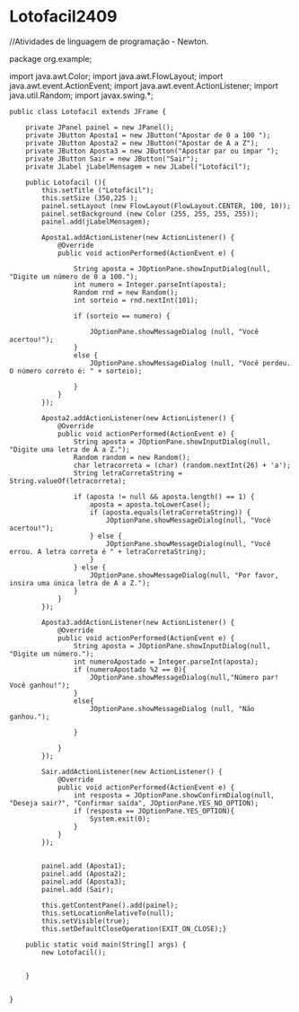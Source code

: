 # Lotofacil2409
//Atividades de linguagem de programação - Newton.

package org.example;

import java.awt.Color;
import java.awt.FlowLayout;
import java.awt.event.ActionEvent;
import java.awt.event.ActionListener;
import java.util.Random;
import javax.swing.*;


    public class Lotofacil extends JFrame {

        private JPanel painel = new JPanel();
        private JButton Aposta1 = new JButton("Apostar de 0 a 100 ");
        private JButton Aposta2 = new JButton("Apostar de A a Z");
        private JButton Aposta3 = new JButton("Apostar par ou ímpar ");
        private JButton Sair = new JButton("Sair");
        private JLabel jLabelMensagem = new JLabel("Lotofácil");

        public Lotofacil (){
            this.setTitle ("Lotofácil");
            this.setSize (350,225 );
            painel.setLayout (new FlowLayout(FlowLayout.CENTER, 100, 10));
            painel.setBackground (new Color (255, 255, 255, 255));
            painel.add(jLabelMensagem);

            Aposta1.addActionListener(new ActionListener() {
                @Override
                public void actionPerformed(ActionEvent e) {

                    String aposta = JOptionPane.showInputDialog(null, "Digite um número de 0 a 100.");
                    int numero = Integer.parseInt(aposta);
                    Random rnd = new Random();
                    int sorteio = rnd.nextInt(101);

                    if (sorteio == numero) {

                        JOptionPane.showMessageDialog (null, "Você acertou!");
                    }
                    else {
                        JOptionPane.showMessageDialog (null, "Você perdeu. O número correto é: " + sorteio);

                    }
                }
            });

            Aposta2.addActionListener(new ActionListener() {
                @Override
                public void actionPerformed(ActionEvent e) {
                    String aposta = JOptionPane.showInputDialog(null, "Digite uma letra de A a Z.");
                    Random random = new Random();
                    char letracorreta = (char) (random.nextInt(26) + 'a');
                    String letraCorretaString = String.valueOf(letracorreta);

                    if (aposta != null && aposta.length() == 1) {
                        aposta = aposta.toLowerCase();
                        if (aposta.equals(letraCorretaString)) {
                            JOptionPane.showMessageDialog(null, "Você acertou!");
                        } else {
                            JOptionPane.showMessageDialog(null, "Você errou. A letra correta é " + letraCorretaString);
                        }
                    } else {
                        JOptionPane.showMessageDialog(null, "Por favor, insira uma única letra de A a Z.");
                    }
                }
            });

            Aposta3.addActionListener(new ActionListener() {
                @Override
                public void actionPerformed(ActionEvent e) {
                    String aposta = JOptionPane.showInputDialog(null, "Digite um número.");
                    int numeroApostado = Integer.parseInt(aposta);
                    if (numeroApostado %2 == 0){
                        JOptionPane.showMessageDialog(null,"Número par! Você ganhou!");
                    }
                    else{
                        JOptionPane.showMessageDialog (null, "Não ganhou.");

                    }

                }
            });

            Sair.addActionListener(new ActionListener() {
                @Override
                public void actionPerformed(ActionEvent e) {
                    int resposta = JOptionPane.showConfirmDialog(null, "Deseja sair?", "Confirmar saída", JOptionPane.YES_NO_OPTION);
                    if (resposta == JOptionPane.YES_OPTION){
                        System.exit(0);
                    }
                }
            });


            painel.add (Aposta1);
            painel.add (Aposta2);
            painel.add (Aposta3);
            painel.add (Sair);

            this.getContentPane().add(painel);
            this.setLocationRelativeTo(null);
            this.setVisible(true);
            this.setDefaultCloseOperation(EXIT_ON_CLOSE);}

        public static void main(String[] args) {
            new Lotofacil();


        }


    }


